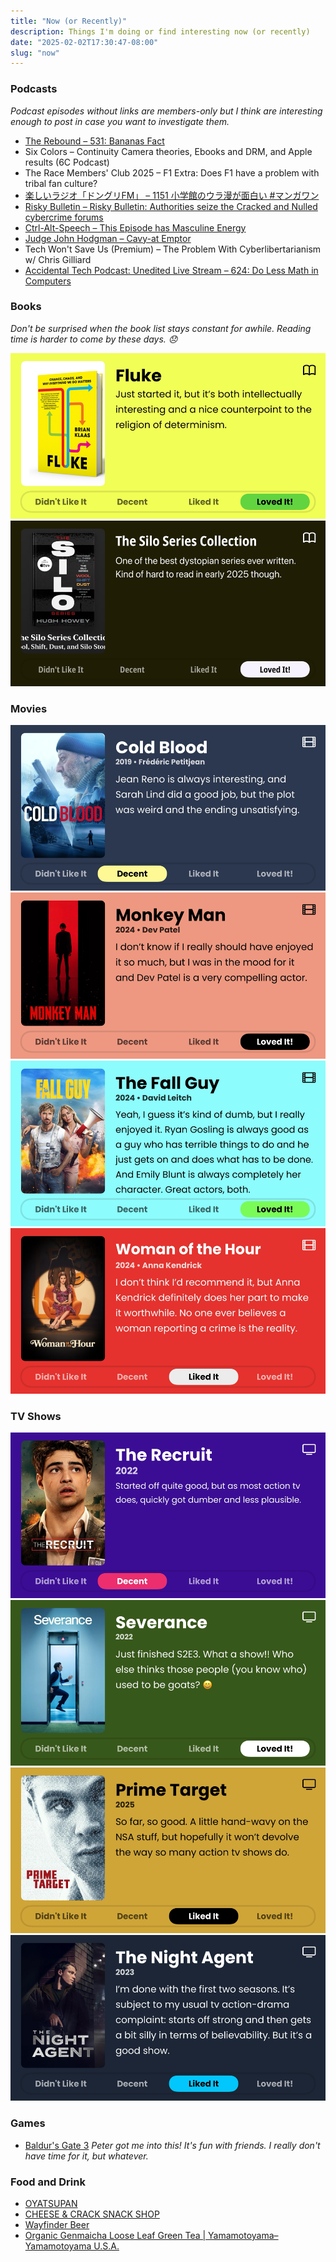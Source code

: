 ```yaml
---
title: "Now (or Recently)"
description: Things I'm doing or find interesting now (or recently)
date: "2025-02-02T17:30:47-08:00"
slug: "now"
---
```


### Podcasts

*Podcast episodes without links are members-only but I think are interesting enough to post in case you want to investigate them.*

- [The Rebound – 531: Bananas Fact](https://overcast.fm/+De1m-RXSc)
- Six Colors – Continuity Camera theories, Ebooks and DRM, and Apple results (6C Podcast)
- The Race Members' Club 2025 – F1 Extra: Does F1 have a problem with tribal fan culture?
- [楽しいラジオ「ドングリFM」 – 1151 小学館のウラ漫が面白い #マンガワン](https://overcast.fm/+9ABKE3hg4)
- [Risky Bulletin – Risky Bulletin: Authorities seize the Cracked and Nulled cybercrime forums](https://overcast.fm/+5Sl9nZQdQ)
- [Ctrl-Alt-Speech – This Episode has Masculine Energy](https://overcast.fm/+BHRYF0Uzgk)
- [Judge John Hodgman – Cavy-at Emptor](https://overcast.fm/+YJM3iT000)
- Tech Won't Save Us (Premium) – The Problem With Cyberlibertarianism w/ Chris Gilliard
- [Accidental Tech Podcast: Unedited Live Stream – 624: Do Less Math in Computers](https://atp.fm/624)

### Books

*Don't be surprised when the book list stays constant for awhile. Reading time is harder to come by these days. 😞*  

[![Fluke](../../assets/images/posts/Fluke-review-3ABD1A95-A382-4EB0-AD9E-B5253755A6BD.png)](../../../public/images/posts/Fluke-review-3ABD1A95-A382-4EB0-AD9E-B5253755A6BD.jpg)
[![The Silo Series Collection](../../assets/images/posts/Silo-Series-Collection-review-3ABD1A95-A382-4EB0-AD9E-B5253755A6BD.png)](../../../public/images/posts/Silo-Series-Collection-review-3ABD1A95-A382-4EB0-AD9E-B5253755A6BD.jpg)

### Movies

[![Cold Blood](../../assets/images/posts/Cold-Blood-review-2ECDD41C-4181-4540-9E06-BBA87F1D3EF5.png)](../../../public/images/posts/Cold-Blood-review-2ECDD41C-4181-4540-9E06-BBA87F1D3EF5.jpg)
[![Monkey Man](../../assets/images/posts/Monkey-Man-review-EDA16B3D-1BEE-4437-8504-4487F9BB456B.png)](../../../public/images/posts/Monkey-Man-review-EDA16B3D-1BEE-4437-8504-4487F9BB456B.jpg)
[![The Fall Guy](../../assets/images/posts/The-Fall-Guy-review-EDA16B3D-1BEE-4437-8504-4487F9BB456B.png)](../../../public/images/posts/The-Fall-Guy-review-EDA16B3D-1BEE-4437-8504-4487F9BB456B.jpg)
[![Woman of the Hour](../../assets/images/posts/Woman-of-the-Hour-review-EDA16B3D-1BEE-4437-8504-4487F9BB456B.png)](../../../public/images/posts/Woman-of-the-Hour-review-EDA16B3D-1BEE-4437-8504-4487F9BB456B.jpg)

### TV Shows

[![The Recruit](../../assets/images/posts/The-Recruit-review-FBE1E42B-F59A-4761-82F3-BC55684D8110.png)](../../../public/images/posts/The-Recruit-review-FBE1E42B-F59A-4761-82F3-BC55684D8110.jpg)
[![Severance S2E3](../../assets/images/posts/Severance-review-FBE1E42B-F59A-4761-82F3-BC55684D8110.png)](../../../public/images/posts/Severance-review-FBE1E42B-F59A-4761-82F3-BC55684D8110.jpg)
[![Prime Target](../../assets/images/posts/Prime-Target-review-3ABD1A95-A382-4EB0-AD9E-B5253755A6BD.png)](../../../public/images/posts/Prime-Target-review-3ABD1A95-A382-4EB0-AD9E-B5253755A6BD.jpg)
[![The Night Agent](../../assets/images/posts/The-Night-Agent-review-3ABD1A95-A382-4EB0-AD9E-B5253755A6BD.png)](../../../public/images/posts/The-Night-Agent-review-3ABD1A95-A382-4EB0-AD9E-B5253755A6BD.jpg)

### Games

- [Baldur's Gate 3](https://baldursgate3.game/) *Peter got me into this! It's fun with friends. I really don't have time for it, but whatever.*

### Food and Drink

- [OYATSUPAN](https://www.oyatsupan.com/)
- [CHEESE & CRACK SNACK SHOP](https://www.cheeseandcrack.com/)
- [Wayfinder Beer](https://www.wayfinder.beer/)
- [Organic Genmaicha Loose Leaf Green Tea | Yamamotoyama– Yamamotoyama U.S.A.](https://yamamotoyama.com/products/organic-genmaicha-loose-green-tea)
